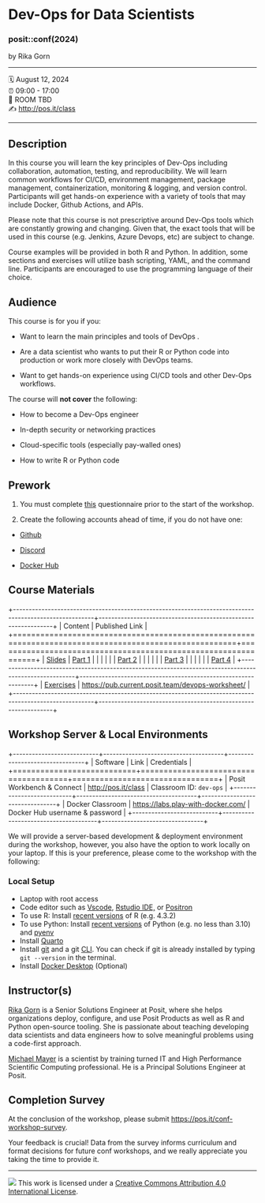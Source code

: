 # Dev-Ops for Data Scientists

### posit::conf(2024)

by Rika Gorn

------------------------------------------------------------------------

:spiral_calendar: August 12, 2024\
:alarm_clock: 09:00 - 17:00\
:hotel: ROOM TBD\
:writing_hand: <http://pos.it/class>

------------------------------------------------------------------------

## Description

In this course you will learn the key principles of Dev-Ops including collaboration, automation, testing, and reproducibility. We will learn common workflows for CI/CD, environment management, package management, containerization, monitoring & logging, and version control. Participants will get hands-on experience with a variety of tools that may include Docker, Github Actions, and APIs.

Please note that this course is not prescriptive around Dev-Ops tools which are constantly growing and changing. Given that, the exact tools that will be used in this course (e.g. Jenkins, Azure Devops, etc) are subject to change.

Course examples will be provided in both R and Python. In addition, some sections and exercises will utilize bash scripting, YAML, and the command line. Participants are encouraged to use the programming language of their choice.

## Audience

This course is for you if you:

-   Want to learn the main principles and tools of DevOps .

-   Are a data scientist who wants to put their R or Python code into production or work more closely with DevOps teams.

-   Want to get hands-on experience using CI/CD tools and other Dev-Ops workflows.

The course will **not cover** the following:

-   How to become a Dev-Ops engineer

-   In-depth security or networking practices

-   Cloud-specific tools (especially pay-walled ones)

-   How to write R or Python code

## Prework

1.  You must complete [this](https://forms.gle/itiKuHkukvYNszMr6) questionnaire prior to the start of the workshop.

2.  Create the following accounts ahead of time, if you do not have one:

-   [Github](https://github.com)

-   [Discord](https://discord.com/)

-   [Docker Hub](https://hub.docker.com/)

## Course Materials

+-------------------------------------------------------------------------------------------------------+---------------------------------------------------------------+
| Content                                                                                               | Published Link                                                |
+=======================================================================================================+===============================================================+
| [Slides](https://github.com/posit-conf-2024/dev-ops/tree/main/slides)                                 | [Part 1](https://pub.current.posit.team/Devops-slides-part1/) |
|                                                                                                       |                                                               |
|                                                                                                       | [Part 2](https://pub.current.posit.team/devops-slides-part2/) |
|                                                                                                       |                                                               |
|                                                                                                       | [Part 3](https://pub.current.posit.team/Devops-slides-part3/) |
|                                                                                                       |                                                               |
|                                                                                                       | [Part 4](https://pub.current.posit.team/Devops-slides-part4/) |
+-------------------------------------------------------------------------------------------------------+---------------------------------------------------------------+
| [Exercises](https://github.com/posit-conf-2024/dev-ops/blob/main/exercises/exercise_instructions.qmd) | <https://pub.current.posit.team/devops-worksheet/>            |
+-------------------------------------------------------------------------------------------------------+---------------------------------------------------------------+

## Workshop Server & Local Environments

+---------------------------+--------------------------------------+--------------------------------+
| Software                  | Link                                 | Credentials                    |
+===========================+======================================+================================+
| Posit Workbench & Connect | <http://pos.it/class>                | Classroom ID: `dev-ops`        |
+---------------------------+--------------------------------------+--------------------------------+
| Docker Classroom          | <https://labs.play-with-docker.com/> | Docker Hub username & password |
+---------------------------+--------------------------------------+--------------------------------+

We will provide a server-based development & deployment environment during the workshop, however, you also have the option to work locally on your laptop. If this is your preference, please come to the workshop with the following:

### Local Setup

-   Laptop with root access
-   Code editor such as [Vscode](https://code.visualstudio.com/download), [Rstudio IDE,](https://posit.co/downloads/) or [Positron](https://github.com/posit-dev/positron/releases')
-   To use R: Install [recent versions](https://www.r-project.org/) of R (e.g. 4.3.2)
-   To use Python: Install [recent versions](https://www.python.org/downloads/) of Python (e.g. no less than 3.10) and [pyenv](https://chendaniely.github.io/python_setup/210-python_install.html#os-specific-installation-notes)
-   Install [Quarto](https://quarto.org/docs/get-started/)
-   Install [git](https://git-scm.com/downloads) and a git [CLI](https://cli.github.com/'). You can check if git is already installed by typing `git --version` in the terminal.
-   Install [Docker Desktop](https://www.docker.com/products/docker-desktop/) (Optional)

## Instructor(s)

[Rika Gorn](https://www.linkedin.com/in/rika-gorn/) is a Senior Solutions Engineer at Posit, where she helps organizations deploy, configure, and use Posit Products as well as R and Python open-source tooling. She is passionate about teaching developing data scientists and data engineers how to solve meaningful problems using a code-first approach.

[Michael Mayer](https://www.linkedin.com/in/drmichaelmayer/) is a scientist by training turned IT and High Performance Scientific Computing professional. He is a Principal Solutions Engineer at Posit.

## Completion Survey

At the conclusion of the workshop, please submit <https://pos.it/conf-workshop-survey>.

Your feedback is crucial! Data from the survey informs curriculum and format decisions for future conf workshops, and we really appreciate you taking the time to provide it.

------------------------------------------------------------------------

![](https://i.creativecommons.org/l/by/4.0/88x31.png) This work is licensed under a [Creative Commons Attribution 4.0 International License](https://creativecommons.org/licenses/by/4.0/).

